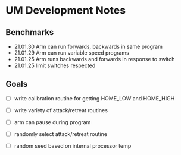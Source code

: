 # UM Development Notes

## Benchmarks
* 21.01.30 Arm can run forwards, backwards in same program
* 21.01.29 Arm can run variable speed programs
* 21.01.25 Arm runs backwards and forwards in response to switch
* 21.01.25 limit switches respected 

## Goals
- [ ] write calibration routine for getting HOME_LOW and HOME_HIGH
- [ ] write variety of attack/retreat routines
- [ ] arm can pause during program
- [ ] randomly select attack/retreat routine
- [ ] random seed based on internal processor temp

